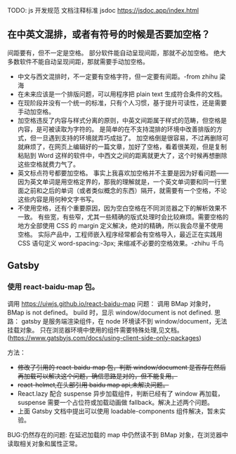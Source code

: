 TODO: js 开发规范 文档注释标准 jsdoc
https://jsdoc.app/index.html

## 在中英文混排，或者有符号的时候是否要加空格？

间距要有，但不一定是空格。
部分软件能自动呈现间距，那就不必加空格。
绝大多数软件不能自动呈现间距，那就需要手动加空格。

- 中文与西文混排时，不一定要有空格字符，但一定要有间距。-from zhihu 梁海
- 在未来应该是一个排版问题，可以用程序把 plain text 生成符合条件的文档。
- 在现阶段并没有一个统一的标准，只有个人习惯，基于提升可读性，还是需要手动加空格。
- 加空格违反了内容与样式分离的原则，中英文间距属于样式的范畴，但空格是内容，是可被读取为字符的。
  是简单的在不支持混排的环境中改善排版的方式，但一旦遇到支持的环境就弄巧成拙了。
  加空格倒是很容易，不过再删除可就麻烦了，在网页上编辑好的一篇文章，加好了空格，看着很美观，但是复制粘贴到 Word 这样的软件中，中西文之间的距离就更大了，这个时候再想删除这些空格就费力气了。
- 英文标点符号都要加空格。
  事实上我喜欢加空格并不主要是因为好看问题——因为英文单词是用空格定界的，那我的理解就是，一个英文单词要和同一行里面之前和之后的单词（或者类似概念的东西）隔开，就需要有一个空格，不论这些内容是用何种文字书写。
- 不使用空格，还有个重要原因，因为空白空格在不同浏览器之下的解析效果不一致。
  有些宽，有些窄，尤其一些精确的版式处理时会比较麻烦。需要空格的地方全部使用 CSS 的 margin 定义解决，绝对的精确，所以我会尽量不使用空格。
  实际产品中，工程师嵌入程序经常都会有空格导入，最近正在实践用 CSS 语句定义 word-spacing:-3px; 来缩减不必要的空格效果。-zhihu 千鸟

## Gatsby

### 使用 react-baidu-map 包。

调用 https://uiwjs.github.io/react-baidu-map
问题：
调用 BMap 对象时，BMap is not defined。
build 时，显示 window/document is not defined.
思路：
gatsby 是服务端渲染组件，在 node 环境读不到 window/document，无法挂载对象。
只在浏览器环境中使用的组件需要特殊处理,见文档。(https://www.gatsbyjs.com/docs/using-client-side-only-packages)

方法：

- <del>修改了引用的 react-baidu-map 包，判断 window/document 是否存在然后再加载可以解决这个问题，确信思路是对的，但不能复用。
- <del>react-helmet,在头部引用 baidu map api,未解决问题。
- React.lazy 配合 suspense 异步加载组件，判断已经有了 window 再加载，suspense 需要一个占位符或加载动画做 fallback。解决上述两个问题。
- 上面 Gatsby 文档中提出可以使用 loadable-components 组件解决，暂未实验。

BUG:仍然存在的问题:
在延迟加载的 map 中仍然读不到 BMap 对象，在浏览器中读取相关对象和属性正常。






